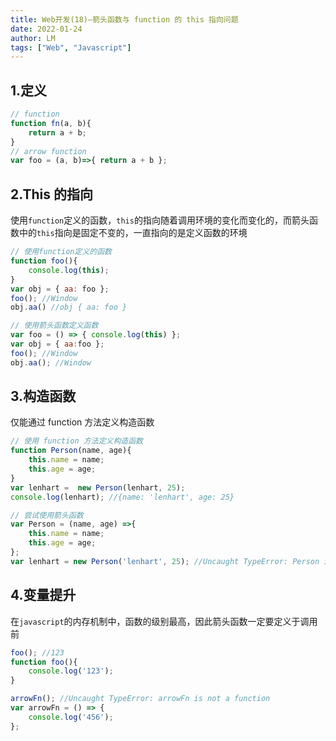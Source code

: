 ```yaml
---
title: Web开发(18)—箭头函数与 function 的 this 指向问题
date: 2022-01-24
author: LM
tags: ["Web", "Javascript"]
---
```


## 1.定义

```javascript
// function
function fn(a, b){
	return a + b;
}
// arrow function
var foo = (a, b)=>{ return a + b };
```

## 2.This 的指向

使用`function`定义的函数，`this`的指向随着调用环境的变化而变化的，而箭头函数中的`this`指向是固定不变的，一直指向的是定义函数的环境

```javascript
// 使用function定义的函数
function foo(){
	console.log(this);
}
var obj = { aa: foo };
foo(); //Window
obj.aa() //obj { aa: foo }

// 使用箭头函数定义函数
var foo = () => { console.log(this) };
var obj = { aa:foo };
foo(); //Window
obj.aa(); //Window
```

## 3.构造函数

仅能通过 function 方法定义构造函数

```javascript
// 使用 function 方法定义构造函数
function Person(name, age){
	this.name = name;
	this.age = age;
}
var lenhart =  new Person(lenhart, 25);
console.log(lenhart); //{name: 'lenhart', age: 25}

// 尝试使用箭头函数
var Person = (name, age) =>{
	this.name = name;
	this.age = age;
};
var lenhart = new Person('lenhart', 25); //Uncaught TypeError: Person is not a constructor
```

## 4.变量提升

在`javascript`的内存机制中，函数的级别最高，因此箭头函数一定要定义于调用前

```javascript
foo(); //123
function foo(){
	console.log('123');
}

arrowFn(); //Uncaught TypeError: arrowFn is not a function
var arrowFn = () => {
	console.log('456');
};
```

